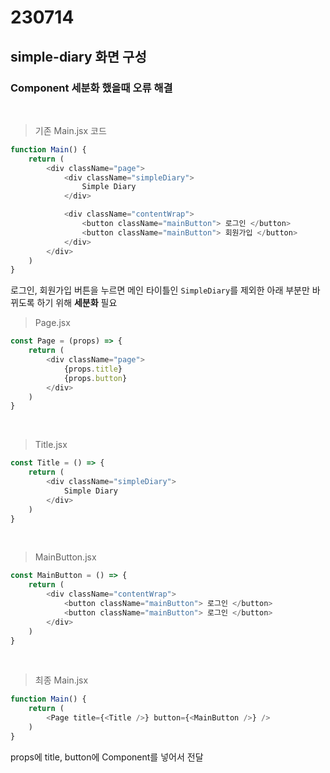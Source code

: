 # 230714
## simple-diary 화면 구성
### Component 세분화 했을때 오류 해결
</br>

> 기존 Main.jsx 코드
``` javascript
function Main() {
    return (
        <div className="page">
            <div className="simpleDiary">
                Simple Diary
            </div>

            <div className="contentWrap">
                <button className="mainButton"> 로그인 </button>
                <button className="mainButton"> 회원가입 </button>
            </div>
        </div>
    )
}
```

로그인, 회원가입 버튼을 누르면 메인 타이틀인 `SimpleDiary`를 제외한 아래 부분만 바뀌도록 하기 위해 **세분화** 필요
</br>

> Page.jsx 
``` javascript
const Page = (props) => {
    return (
        <div className="page">
            {props.title}
            {props.button}
        </div>
    )
}
```
</br>

> Title.jsx
``` javascript
const Title = () => {
    return (
        <div className="simpleDiary">
            Simple Diary
        </div>
    )
}
```
</br>

> MainButton.jsx
``` javascript
const MainButton = () => {
    return (
        <div className="contentWrap">
            <button className="mainButton"> 로그인 </button>
            <button className="mainButton"> 로그인 </button>
        </div>
    )
}
```
</br>

> 최종 Main.jsx
``` javascript
function Main() {
    return (
        <Page title={<Title />} button={<MainButton />} />
    )
}
```
props에 title, button에 Component를 넣어서 전달